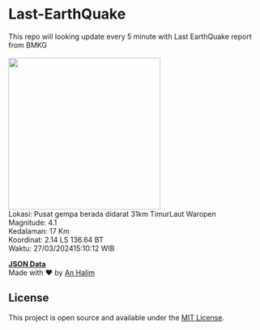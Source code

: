 # Last-EarthQuake
This repo will looking update every 5 minute with Last EarthQuake report from BMKG
<br>
<br>
<img src="https://static.bmkg.go.id/20240327151012.mmi.jpg" width="300"/>
<br>
Lokasi: Pusat gempa berada didarat 31km TimurLaut Waropen <br>
Magnitude: 4.1 <br>
Kedalaman: 17 Km <br>
Koordinat: 2.14 LS 136.64 BT <br>
Waktu: 27/03/202415:10:12 WIB <br>

<a href="./data/data.json">**JSON Data**</a>
<br>
Made with ❤️ by <a href="https://github.com/an-halim">An Halim</a>
## License

This project is open source and available under the [MIT License](LICENSE).
